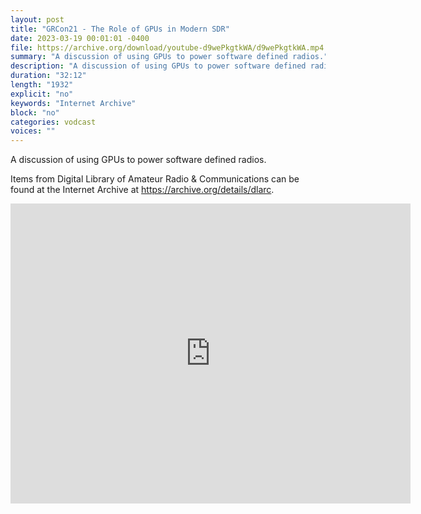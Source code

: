 ```yaml
---
layout: post
title: "GRCon21 - The Role of GPUs in Modern SDR"
date: 2023-03-19 00:01:01 -0400
file: https://archive.org/download/youtube-d9wePkgtkWA/d9wePkgtkWA.mp4
summary: "A discussion of using GPUs to power software defined radios."
description: "A discussion of using GPUs to power software defined radios."
duration: "32:12"
length: "1932"
explicit: "no" 
keywords: "Internet Archive"
block: "no" 
categories: vodcast
voices: ""
---
```

A discussion of using GPUs to power software defined radios.

Items from Digital Library of Amateur Radio & Communications can be found at the Internet Archive at <https://archive.org/details/dlarc>.

<iframe src="https://archive.org/embed/youtube-d9wePkgtkWA" width="640" height="480" frameborder="0" webkitallowfullscreen="true" mozallowfullscreen="true" allowfullscreen></iframe>
